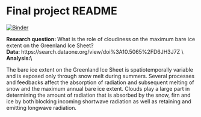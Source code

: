 # Final project README


[![Binder](https://mybinder.org/badge_logo.svg)](https://mybinder.org/v2/gh/raf-antwerpen/rces-final-project/HEAD)

<b>
    Research question:  
</b>
What is the role of cloudiness on the maximum bare ice extent on the Greenland Ice Sheet?<br/>


<b>
    Data:  
</b>
https://search.dataone.org/view/doi%3A10.5065%2FD6JH3J7Z \


<b>
    Analysis:\
</b>

The bare ice extent on the Greenland Ice Sheet is spatiotemporally variable and is exposed only through snow melt during summers. Several processes and feedbacks affect the absorption of radiation and subsequent melting of snow and the maximum annual bare ice extent. Clouds play a large part in determining the amount of radiation that is absorbed by the snow, firn and ice by both blocking incoming shortwave radiation as well as retaining and emitting longwave radiation.  





